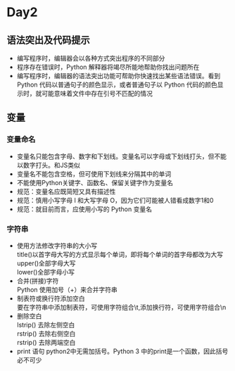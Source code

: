 # Day2
## 语法突出及代码提示
- 编写程序时，编辑器会以各种方式突出程序的不同部分
- 程序存在错误时，Python 解释器将竭尽所能地帮助你找出问题所在
- 编写程序时，编辑器的语法突出功能可帮助你快速找出某些语法错误。看到 Python 代码以普通句子的颜色显示，或者普通句子以 Python 代码的颜色显示时，就可能意味着文件中存在引号不匹配的情况
## 变量   
### 变量命名   
- 变量名只能包含字母、数字和下划线。变量名可以字母或下划线打头，但不能以数字打头。和JS类似   
- 变量名不能包含空格，但可使用下划线来分隔其中的单词   
- 不能使用Python关键字、函数名、保留关键字作为变量名   
- 规范：变量名应既简短又具有描述性   
- 规范：慎用小写字母 l 和大写字母 O，因为它们可能被人错看成数字1和0   
- 规范：就目前而言，应使用小写的 Python 变量名   
### 字符串   
- 使用方法修改字符串的大小写   
title()以首字母大写的方式显示每个单词，即将每个单词的首字母都改为大写   
upper()全部字母大写   
lower()全部字母小写   
- 合并(拼接)字符   
Python 使用加号（+）来合并字符串   
- 制表符或换行符添加空白   
要在字符串中添加制表符，可使用字符组合\t,添加换行符，可使用字符组合\n   
- 删除空白   
lstrip() 去除左侧空白     
rstrip() 去除右侧空白   
rstrip() 去除两端空白   
- print 语句
python2中无需加括号。Python 3 中的print是一个函数，因此括号必不可少